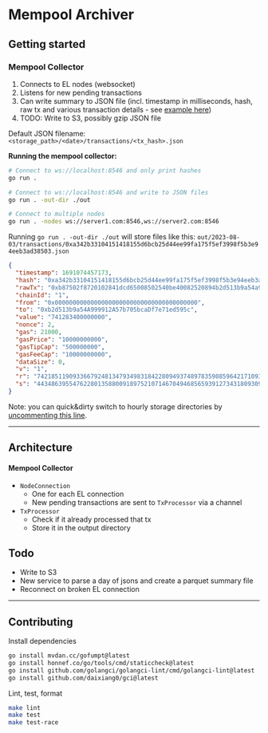 # Mempool Archiver

## Getting started

### Mempool Collector

1. Connects to EL nodes (websocket)
2. Listens for new pending transactions
3. Can write summary to JSON file (incl. timestamp in milliseconds, hash, raw tx and various transaction details - see [example here](docs/example-tx-summary.json))
4. TODO: Write to S3, possibly gzip JSON file

Default JSON filename: `<storage_path>/<date>/transactions/<tx_hash>.json`



**Running the mempool collector:**

```bash
# Connect to ws://localhost:8546 and only print hashes
go run .

# Connect to ws://localhost:8546 and write to JSON files
go run . -out-dir ./out

# Connect to multiple nodes
go run . -nodes ws://server1.com:8546,ws://server2.com:8546
```

Running `go run . -out-dir ./out` will store files like this: `out/2023-08-03/transactions/0xa342b33104151418155d6bcb25d44ee99fa175f5ef3998f5b3e94eeb3ad38503.json`

```json
{
  "timestamp": 1691074457173,
  "hash": "0xa342b33104151418155d6bcb25d44ee99fa175f5ef3998f5b3e94eeb3ad38503",
  "rawTx": "0xb87502f8720102841dcd65008502540be40082520894b2d513b9a54a999912a57b705bcadf7e71ed595c8702a2317dbc220080c001a0a4163068b0963cfe96d4a56bd39f98fda914ad7f7de9b7ee6cd4d52bce14da80a0620c70c21c87250e746d1055b644c39a1dcc033dc4bef2677f8263251e167924",
  "chainId": "1",
  "from": "0x0000000000000000000000000000000000000000",
  "to": "0xb2d513b9a54A999912A57b705bcaDf7e71ed595c",
  "value": "741283400000000",
  "nonce": 2,
  "gas": 21000,
  "gasPrice": "10000000000",
  "gasTipCap": "500000000",
  "gasFeeCap": "10000000000",
  "dataSize": 0,
  "v": "1",
  "r": "74218511909336679248134793498318422809493748978359085964217109365158694935168",
  "s": "44348639554762280135880091897521071467049468565939127343180930962632954247460"
}
```

Note: you can quick&dirty switch to hourly storage directories by [uncommenting this line](https://github.com/flashbots/mempool-archiver/blob/203224af6f6cd2ad4c1ddbbb1cd7f908b9e0fb1d/collector/consts.go#L7-L8).

---

## Architecture

#### Mempool Collector

- `NodeConnection`
    - One for each EL connection
    - New pending transactions are sent to `TxProcessor` via a channel
- `TxProcessor`
    - Check if it already processed that tx
    - Store it in the output directory

## Todo

- Write to S3
- New service to parse a day of jsons and create a parquet summary file
- Reconnect on broken EL connection

---

## Contributing

Install dependencies

```bash
go install mvdan.cc/gofumpt@latest
go install honnef.co/go/tools/cmd/staticcheck@latest
go install github.com/golangci/golangci-lint/cmd/golangci-lint@latest
go install github.com/daixiang0/gci@latest
```

Lint, test, format

```bash
make lint
make test
make test-race
```

